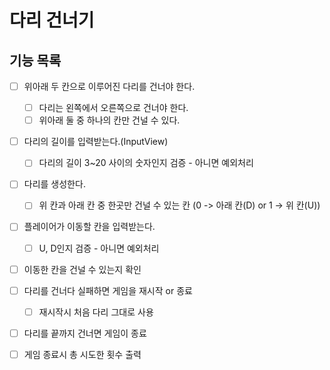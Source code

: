 # 다리 건너기


## 기능 목록

- [ ] 위아래 두 칸으로 이루어진 다리를 건너야 한다. 
    - [ ] 다리는 왼쪽에서 오른쪽으로 건너야 한다.
    - [ ] 위아래 둘 중 하나의 칸만 건널 수 있다. 

- [ ] 다리의 길이를 입력받는다.(InputView)
    - [ ] 다리의 길이 3~20 사이의 숫자인지 검증 - 아니면 예외처리

- [ ] 다리를 생성한다. 
    - [ ] 위 칸과 아래 칸 중 한곳만 건널 수 있는 칸 (0 -> 아래 칸(D) or 1 -> 위 칸(U))

- [ ] 플레이어가 이동할 칸을 입력받는다. 
    - [ ] U, D인지 검증 - 아니면 예외처리 

- [ ] 이동한 칸을 건널 수 있는지 확인

- [ ] 다리를 건너다 실패하면 게임을 재시작 or 종료
    - [ ] 재시작시 처음 다리 그대로  사용

- [ ] 다리를 끝까지 건너면 게임이 종료 

- [ ] 게임 종료시 총 시도한 횟수 출력